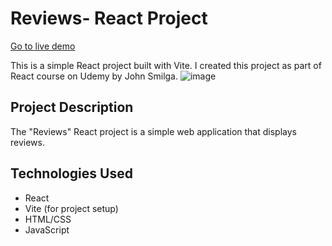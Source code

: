 # Reviews- React Project

[Go to live demo](https://reviews-rivki.netlify.app/)


This is a simple React project built with Vite. I created this project as part of React course on Udemy by John Smilga.
![image](https://github.com/Rivki7/reviews/assets/117110504/d3ba3caf-14f6-4ea4-9858-c0e0f9140f89)



## Project Description

The "Reviews" React project is a simple web application that displays reviews.

## Technologies Used

- React
- Vite (for project setup)
- HTML/CSS
- JavaScript
